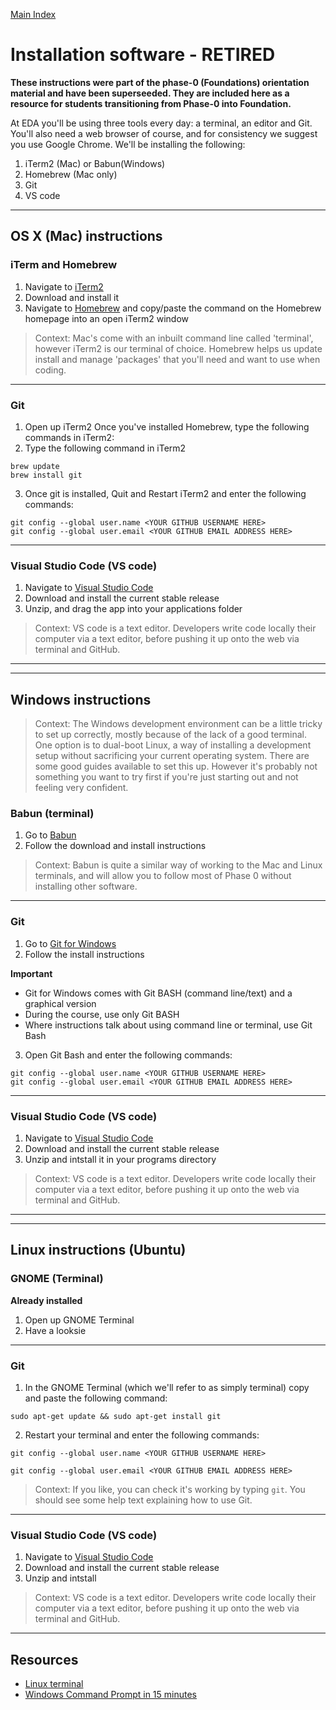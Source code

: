 [Main Index](../README.md)

# Installation software - RETIRED

__These instructions were part of the phase-0 (Foundations) orientation material and have been superseeded. They are included here as a resource for students transitioning from Phase-0 into Foundation.__

At EDA you'll be using three tools every day: a terminal, an editor and Git. You'll also need a web browser of course, and for consistency we suggest you use Google Chrome. We'll be installing the following:

1. iTerm2 (Mac) or Babun(Windows)
2. Homebrew (Mac only)
3. Git
4. VS code

---
## OS X (Mac) instructions

### iTerm and Homebrew

1. Navigate to [iTerm2](https://www.iterm2.com/)
2. Download and install it
3. Navigate to [Homebrew](https://brew.sh) and copy/paste the command on the Homebrew homepage into an open iTerm2 window

> Context: Mac's come with an inbuilt command line called 'terminal', however iTerm2 is our terminal of choice. Homebrew helps us update install and manage 'packages' that you'll need and want to use when coding.

---
### Git

1. Open up iTerm2 Once you've installed Homebrew, type the following commands in iTerm2:
2. Type the following command in iTerm2

```
brew update
brew install git
```

3. Once git is installed, Quit and Restart iTerm2 and enter the following commands:
  ```
  git config --global user.name <YOUR GITHUB USERNAME HERE>
  git config --global user.email <YOUR GITHUB EMAIL ADDRESS HERE>

  ```


---
### Visual Studio Code (VS code)

1. Navigate to [Visual Studio Code](https://code.visualstudio.com/)
2. Download and install the current stable release
3. Unzip, and drag the app into your applications folder

> Context: VS code is a text editor. Developers write code locally their computer via a text editor, before pushing it up onto the web via terminal and GitHub.

---
---

## Windows instructions

> Context: The Windows development environment can be a little tricky to set up correctly, mostly because of the lack of a good terminal. One option is to dual-boot Linux, a way of installing a development setup without sacrificing your current operating system. There are some good guides available to set this up. However it's probably not something you want to try first if you're just starting out and not feeling very confident.

### Babun (terminal)

1. Go to [Babun](https://babun.GitHub.io)
2. Follow the download and install instructions

> Context: Babun is quite a similar way of working to the Mac and Linux terminals, and will allow you to follow most of Phase 0 without installing other software.

---
### Git

1. Go to [Git for Windows](https://git-for-windows.GitHub.io/)
2. Follow the install instructions

**Important**
- Git for Windows comes with Git BASH (command line/text) and a graphical version
- During the course, use only Git BASH
- Where instructions talk about using command line or terminal, use Git Bash

3. Open Git Bash and enter the following commands:
  ```
  git config --global user.name <YOUR GITHUB USERNAME HERE>
  git config --global user.email <YOUR GITHUB EMAIL ADDRESS HERE>

  ```


---
### Visual Studio Code (VS code)

1. Navigate to [Visual Studio Code](https://code.visualstudio.com/)
2. Download and install the current stable release
3. Unzip and intstall it in your programs directory

> Context: VS code is a text editor. Developers write code locally their computer via a text editor, before pushing it up onto the web via terminal and GitHub.

---
---

## Linux instructions (Ubuntu)

### GNOME (Terminal)
**Already installed**

1. Open up GNOME Terminal
2. Have a looksie

---
### Git

1. In the GNOME Terminal (which we'll refer to as simply terminal) copy and paste the following command:

```
sudo apt-get update && sudo apt-get install git
```


2. Restart your terminal and enter the following commands:
  ```
  git config --global user.name <YOUR GITHUB USERNAME HERE>

  git config --global user.email <YOUR GITHUB EMAIL ADDRESS HERE>
  ```


>Context: If you like, you can check it's working by typing `git`. You should see some help text explaining how to use Git.

---
### Visual Studio Code (VS code)

1. Navigate to [Visual Studio Code](https://code.visualstudio.com/)
2. Download and install the current stable release
3. Unzip and intstall

> Context: VS code is a text editor. Developers write code locally their computer via a text editor, before pushing it up onto the web via terminal and GitHub.

---
## Resources

- [Linux terminal](http://ryanstutorials.net/linuxtutorial/commandline.php)
- [Windows Command Prompt in 15 minutes](http://www.cs.princeton.edu/courses/archive/spr05/cos126/cmd-prompt.html)
